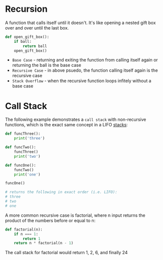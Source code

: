 # Recursion

A function that calls itself until it doesn't. It's like opening a nested gift box over and over until the last box.

```python
def open_gift_box():
    if ball:
        return ball
    open_gift_box()
```

- `Base Case` - returning and exiting the function from calling itself again or returning the ball is the base case
- `Recursive Case` - in above psuedo, the function calling itself again is the recursive case
- `Stack Overflow` - when the recursive function loops infitely without a base case

# Call Stack

The following example demonstrates a `call stack` with non-recursive functions, which is the exact same concept in a LIFO [stacks](../09-stacks-and-queues/notes.md):

```python
def funcThree():
    print('three')

def funcTwo():
    funcThree()
    print('two')

def funcOne():
    funcTwo()
    print('one')

funcOne()

# returns the following in exact order (i.e. LIFO):
# three
# two
# one
```

A more common recursive case is factorial, where n input returns the product of the numbers before or equal to n:

```python
def factorial(n):
    if n === 1:
        return 1
    return n * factorial(n - 1)
```

The call stack for factorial would return 1, 2, 6, and finally 24
